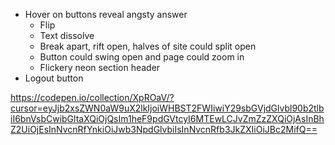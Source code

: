 * Hover on buttons reveal angsty answer
    * Flip
    * Text dissolve
    * Break apart, rift open, halves of site could split open
    * Button could swing open and page could zoom in
    * Flickery neon section header
* Logout button

https://codepen.io/collection/XpROaV/?cursor=eyJjb2xsZWN0aW9uX2lkIjoiWHBST2FWIiwiY29sbGVjdGlvbl90b2tlbiI6bnVsbCwibGltaXQiOjQsIm1heF9pdGVtcyI6MTEwLCJvZmZzZXQiOjAsInBhZ2UiOjEsInNvcnRfYnkiOiJwb3NpdGlvbiIsInNvcnRfb3JkZXIiOiJBc2MifQ==